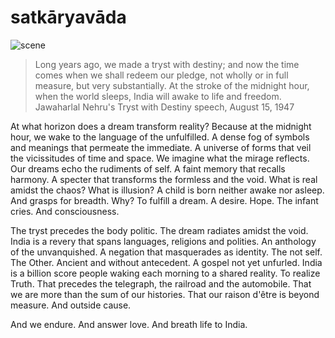 # satkāryavāda

![scene](https://github.com/ZONE-09/pather-panchali/blob/master/assets/train.png)

> Long years ago, we made a tryst with destiny; and now the time comes when we shall redeem our pledge, not wholly or in full measure, but very substantially. At the stroke of the midnight hour, when the world sleeps, India will awake to life and freedom.
> Jawaharlal Nehru's Tryst with Destiny speech, August 15, 1947


At what horizon does a dream transform reality? Because at the midnight hour, we wake to the language of the unfulfilled. A dense fog of symbols and meanings that permeate the immediate. A universe of forms that veil the vicissitudes of time and space. We imagine what the mirage reflects. Our dreams echo the rudiments of self. A faint memory that recalls harmony. A specter that transforms the formless and the void. What is real amidst the chaos? What is illusion? A child is born neither awake nor asleep. And grasps for breadth. Why? To fulfill a dream. A desire. Hope. The infant cries. And consciousness. 

The tryst precedes the body politic. The dream radiates amidst the void. India is a revery that spans languages, religions and polities. An anthology of the unvanquished. A negation that masquerades as identity. The not self. The Other. Ancient and without antecedent. A gospel not yet unfurled. India is a billion score people waking each morning to a shared reality. To realize Truth. That precedes the telegraph, the railroad and the automobile. That we are more than the sum of our histories. That our raison d'être is beyond measure. And outside cause. 

And we endure. And answer love. And breath life to India. 
